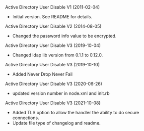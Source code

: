 Active Directory User Disable V1 (2011-02-04)
* Initial version.  See README for details.

Active Directory User Disable V2 (2014-08-05)
* Changed the password info value to be encrypted.

Active Directory User Disable V3 (2019-10-04)
* Changed ldap lib version from 0.1.1 to 0.12.0.

Active Directory User Disable V3 (2019-10-10)
* Added Never Drop Never Fail

Active Directory User Disable V3 (2020-06-26)
* updated version number in node.xml and init.rb

Active Directory User Disable V3 (2021-10-08)
* Added TLS option to allow the handler the ability to do secure connections.
* Update file type of changelog and readme.